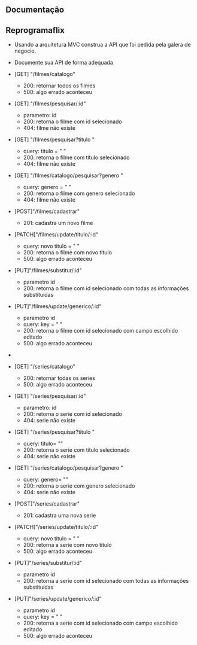 ## Documentação

## Reprogramaflix

- Usando a arquitetura MVC construa a API  que foi pedida pela galera de negocio.
- Documente sua API de forma adequada


- [GET] "/filmes/catalogo" 
    - 200: retornar todos os filmes
    - 500: algo errado aconteceu                           

- [GET] "/filmes/pesquisar/:id" 
    - parametro: id
    - 200: retorna o filme com id selecionado
    - 404: filme não existe                                

- [GET] "/filmes/pesquisar?titulo "
    - query: titulo = " "
    - 200: retorna o filme com titulo selecionado
    - 404: filme não existe                                

- [GET] "/filmes/catalogo/pesquisar?genero "
    - query: genero = " "
    - 200: retorna o filme com genero selecionado
    - 404: filme não existe                                

- [POST]"/filmes/cadastrar" 
    - 201: cadastra um novo filme                          

- [PATCH]"/filmes/update/titulo/:id"
    - query: novo titulo = " "
    - 200: retorna o filme com novo titulo   
    - 500: algo errado aconteceu                

- [PUT]"/filmes/substitur/:id" 
    - parametro id
    - 200: retorna o filme com id selecionado com todas as informações substituídas

- [PUT]"/filmes/update/generico/:id"
    - parametro id
    - query: key = " "
    - 200: retorna o filme com id selecionado com campo escolhido editado
    - 500: algo errado aconteceu 

*

- [GET] "/series/catalogo" 
    - 200: retornar todas os series
    - 500: algo errado aconteceu                            

- [GET] "/series/pesquisar/:id" 
    - parametro: id
    - 200: retorna o serie com id selecionado
    - 404: serie não existe                                 

- [GET] "/series/pesquisar?titulo "
    - query: titulo= ""
    - 200: retorna o serie com titulo selecionado
    - 404: serie não existe                                 

- [GET] "/series/catalogo/pesquisar?genero "
    - query: genero= ""
    - 200: retorna o serie com genero selecionado
    - 404: serie não existe                                 

- [POST]"/series/cadastrar" 
    - 201: cadastra uma nova serie                          

- [PATCH]"/series/update/titulo/:id"
    - query: novo titulo = " "
    - 200: retorna a serie com novo titulo
    - 500: algo errado aconteceu                       

- [PUT]"/series/substitur/:id" 
    - parametro id
    - 200: retorna a serie com id selecionado com todas as informações substituídas

- [PUT]"/series/update/generico/:id"
    - parametro id
    - query: key = " "
    - 200: retorna a serie com id selecionado com campo escolhido editado
    - 500: algo errado aconteceu